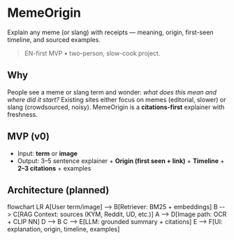# MemeOrigin
Explain any meme (or slang) with receipts — meaning, origin, first-seen timeline, and sourced examples.

> EN-first MVP • two-person, slow-cook project.

## Why
People see a meme or slang term and wonder: *what does this mean and where did it start?* Existing sites either focus on memes (editorial, slower) or slang (crowdsourced, noisy). MemeOrigin is a **citations-first** explainer with freshness.

## MVP (v0)
- Input: **term** or **image**
- Output: 3–5 sentence explainer + **Origin (first seen + link)** + **Timeline** + **2–3 citations** + examples

## Architecture (planned)
flowchart LR
  A[User term/image] --> B[Retriever: BM25 + embeddings]
  B --> C[RAG Context: sources (KYM, Reddit, UD, etc.)]
  A --> D[Image path: OCR + CLIP NN]
  D --> B
  C --> E[LLM: grounded summary + citations]
  E --> F[UI: explanation, origin, timeline, examples]
